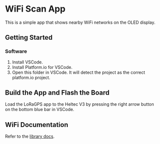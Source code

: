 WiFi Scan App
=============

This is a simple app that shows nearby WiFi networks on the OLED display.

Getting Started
---------------

### Software

1. Install VSCode.
2. Install Platform.io for VSCode.
3. Open this folder in VSCode. It will detect the project as the correct
   platform.io project.

Build the App and Flash the Board
---------------------------------

Load the LoRaGPS app to the Heltec V3 by pressing the right arrow button on the
bottom blue bar in VSCode.

WiFi Documentation
------------------

Refer to the [library
docs](https://arduino-esp8266.readthedocs.io/en/latest/esp8266wifi/readme.html#scan).
